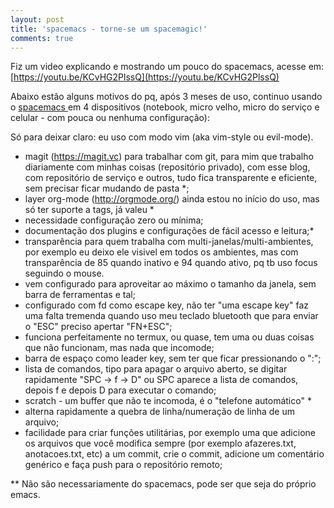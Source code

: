 ```yaml
---
layout: post
title: 'spacemacs - torne-se um spacemagic!'
comments: true
---
```


Fiz um video explicando e mostrando um pouco do spacemacs, acesse em:
[https://youtu.be/KCvHG2PlssQ](https://youtu.be/KCvHG2PlssQ)

Abaixo estão alguns motivos do pq, após 3 meses de uso, continuo usando o [ spacemacs ](http://spacemacs.org) em 4 dispositivos (notebook, micro velho, micro do serviço e celular - com pouca ou nenhuma configuração):

Só para deixar claro: eu uso com modo vim (aka vim-style ou evil-mode).

* magit (https://magit.vc) para trabalhar com git, para mim que trabalho diariamente com minhas coisas (repositório privado), com esse blog, com repositório de serviço e outros, tudo fica transparente e eficiente, sem precisar ficar mudando de pasta *;
* layer org-mode (http://orgmode.org/) ainda estou no início do uso, mas só ter suporte a tags, já valeu *
* necessidade configuração zero ou mínima;
* documentação dos plugins e configurações de fácil acesso e leitura;*
* transparência para quem trabalha com multi-janelas/multi-ambientes, por exemplo eu deixo ele visivel em todos os ambientes, mas com transparência de 85 quando inativo e 94 quando ativo, pq tb uso focus seguindo o mouse.
* vem configurado para aproveitar ao máximo o tamanho da janela, sem barra de ferramentas e tal;
* configurado com fd como escape key, não ter "uma escape key" faz uma falta tremenda quando uso meu teclado bluetooth que para enviar o "ESC" preciso apertar "FN+ESC";
* funciona perfeitamente no termux, ou quase, tem uma ou duas coisas que não funcionam, mas nada que incomode;
* barra de espaço como leader key, sem ter que ficar pressionando o ":";
* lista de comandos, tipo para apagar o arquivo aberto, se digitar rapidamente "SPC -> f -> D" ou SPC aparece a lista de comandos, depois f e depois D para executar o comando;
* scratch - um buffer que não te incomoda, é o "telefone automático" *
* alterna rapidamente a quebra de linha/numeração de linha de um arquivo;
* facilidade para criar funções utilitárias, por exemplo uma que adicione os arquivos que você modifica sempre (por exemplo afazeres.txt, anotacoes.txt, etc) a um commit, crie o commit, adicione um comentário genérico e faça push para o repositório remoto;

** Não são necessariamente do spacemacs, pode ser que seja do próprio emacs.
